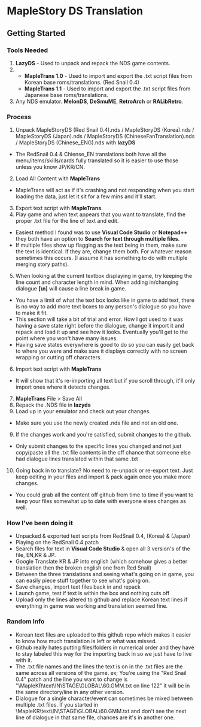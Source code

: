 # MapleStory DS Translation

## Getting Started

### Tools Needed 
1) **LazyDS** - Used to unpack and repack the NDS game contents.</br>
2) - **MapleTrans 1.0** - Used to import and export the .txt script files from Korean base roms/translations. (Red Snail 0.4)
   - **MapleTrans 1.1** - Used to import and export the .txt script files from Japanese base roms/translations.
3) Any NDS emulator. **MelonDS**, **DeSmuME**, **RetroArch** or **RALibRetro**.

### Process
1) Unpack MapleStoryDS (Red Snail 0.4).nds / MapleStoryDS (Korea).nds / MapleStoryDS (Japan).nds / MapleStoryDS (ChineseFanTranslation).nds / MapleStoryDS (Chinese_ENG).nds with **lazyDS**
- The RedSnail 0.4 & Chiense_EN translations both have all the menu/items/skills/cards fully translated so it is easier to use those unless you know JP/KR/CN.
2) Load All Content with **MapleTrans** 
- MapleTrans will act as if it's crashing and not responding when you start loading the data, just let it sit for a few mins and it'll start.
3) Export text script with **MapleTrans**.
4) Play game and when text appears that you want to translate, find the proper .txt file for the line of text and edit.
- Easiest method I found was to use **Visual Code Studio** or **Notepad++** they both have an option to **Search for text through multiple files**. 
- If multiple files show up flagging as the text being in them, make sure the text is identical. If they are, change them both. For whatever reason sometimes this occurs. (I assume it has something to do with multiple merging story paths).
5) When looking at the current textbox displaying in game, try keeping the line count and character length in mind. When adding in/changing dialogue **[\n]** will cause a line break in game. 
- You have a limit of what the text box looks like in game to add text, there is no way to add more text boxes to any person's dialogue so you have to make it fit.
- This section will take a bit of trial and error. How I got used to it was having a save state right before the dialogue, change it import it and repack and load it up and see how it looks. Eventually you'll get to the point where you won't have many issues.
- Having save states everywhere is good to do so you can easily get back to where you were and make sure it displays correctly with no screen wrapping or cutting off characters.
6) Import text script with **MapleTrans**
- It will show that it's re-importing all text but if you scroll through, it'll only import ones where it detects changes.
7) **MapleTrans** File > Save All
7) Repack the .NDS file in **lazyds**
8) Load up in your emulator and check out your changes.
- Make sure you use the newly created .nds file and not an old one.
9) If the changes work and you're satisfied, submit changes to the github.
- Only submit changes to the specific lines you changed and not just copy/paste all the .txt file contents in the off chance that someone else had dialogue lines translated within that same .txt
10) Going back in to translate? No need to re-unpack or re-export text. Just keep editing in your files and import & pack again once you make more changes.
- You could grab all the content off github from time to time if you want to keep your files somewhat up to date with everyone elses changes as well.

### How I've been doing it

- Unpacked & exported text scripts from RedSnail 0.4, (Korea) & (Japan)
- Playing on the RedSnail 0.4 patch
- Search files for text in **Visual Code Studio** & open all 3 version's of the file, EN,KR & JP.
- Google Translate KR & JP into english (which somehow gives a better translation then the broken english one from Red Snail)
- Between the three translations and seeing what's going on in game, you can easily piece stuff together to see what's going on.
- Save changes, import text files back in and repack
- Launch game, test if text is within the box and nothing cuts off
- Upload only the lines altered to github and replace Korean text lines if everything in game was working and translation seemed fine.

### Random Info
- Korean text files are uploaded to this github repo which makes it easier to know how much translation is left or what was missed.
- Github really hates putting files/folders in numerical order and they have to stay labeled this way for the importing back in so we just have to live with it.
- The .txt file names and the lines the text is on in the .txt files are the same across all versions of the game. ex; You're using the "Red Snail 0.4" patch and the line you want to change is "\MapleKR\text\IN\STAGE\GLOBAL\60.GMM.txt on line 122" it will be in the same directory/line in any other version.
- Dialogue for a single character/event can sometimes be mixed between multiple .txt files. If you started in \MapleKR\text\IN\STAGE\GLOBAL\60.GMM.txt and don't see the next line of dialogue in that same file, chances are it's in another one.
